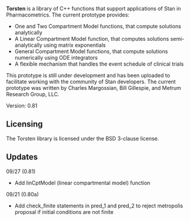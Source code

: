 <b> Torsten </b> is a library of C++ functions that support applications of Stan in Pharmacometrics. The current prototype provides:
* One and Two Compartment Model functions, that compute solutions analytically
* A Linear Compartment Model function, that computes solutions semi-analytically using matrix exponentials
* General Compartment Model functions, that compute solutions numerically using ODE integrators
* A flexible mechanism that handles the event schedule of clinical trials

This prototype is still under development and has been uploaded to facilitate working with the community of Stan developers. The current prototype was written by Charles Margossian, Bill Gillespie, and Metrum Research Group, LLC.

Version: 0.81

Licensing
---------
The Torsten library is licensed under the BSD 3-clause license. 

Updates
------
09/27 (0.81)
* Add linCptModel (linear compartmental model) function

09/21 (0.80a)
* Add check_finite statements in pred_1 and pred_2 to reject metropolis proposal if initial conditions are not finite
